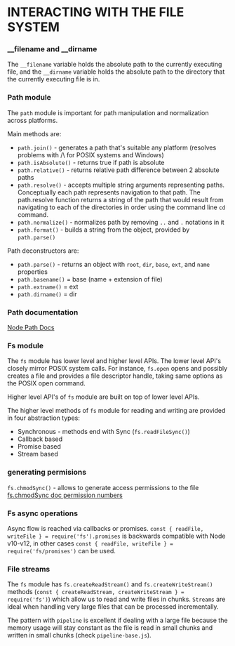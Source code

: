 # INTERACTING WITH THE FILE SYSTEM

### __filename and __dirname

The `__filename` variable holds the absolute path to the currently executing file, and the `__dirname` variable holds the absolute path to the directory that the currently executing file is in.

### Path module

The `path` module is important for path manipulation and normalization across platforms.<br>

Main methods are:
- `path.join()` - generates a path that's suitable any platform (resolves problems with /\ for POSIX systems and Windows)
- `path.isAbsolute()` - returns true if path is absolute
- `path.relative()` - returns relative path difference between 2 absolute paths
- `path.resolve()` - accepts multiple string arguments representing paths. Conceptually each path represents navigation to that path. The path.resolve function returns a string of the path that would result from navigating to each of the directories in order using the command line `cd` command.
- `path.normalize()` - normalizes path by removing `..` and `.` notations in it
- `path.format()` - builds a string from the object, provided by `path.parse()`

Path deconstructors are:
- `path.parse()` - returns an object with `root`, `dir`, `base`, `ext`, and `name` properties
- `path.basename()` = base (name + extension of file)
- `path.extname()` = ext
- `path.dirname()` = dir

### Path documentation

[Node Path Docs](https://nodejs.org/dist/latest-v16.x/docs/api/path.html)

### Fs module

The `fs` module has lower level and higher level APIs. The lower level API's closely mirror POSIX system calls. For instance, `fs.open` opens and possibly creates a file and provides a file descriptor handle, taking same options as the POSIX open command.<br>

Higher level API's of `fs` module are built on top of lower level APIs.

The higher level methods of `fs` module for reading and writing are provided in four abstraction types:

- Synchronous - methods end with Sync (`fs.readFileSync()`)
- Callback based
- Promise based
- Stream based

### generating permisions
`fs.chmodSync()` - allows to generate access permissions to the file [fs.chmodSync doc permission numbers](https://nodejs.org/dist/latest-v16.x/docs/api/fs.html#fs_fs_fchmodsync_fd_mode)

### Fs async operations

Async flow is reached via callbacks or promises. `const { readFile, writeFile } = require('fs').promises` is backwards compatible with Node v10-v12, in other cases `const { readFile, writeFile } =  require('fs/promises')` can be used.

### File streams

The `fs` module has `fs.createReadStream()` and `fs.createWriteStream()` methods (`const { createReadStream, createWriteStream } = require('fs')`) which allow us to read and write files in chunks. `Streams` are ideal when handling very large files that can be processed incrementally.<br>

The pattern with `pipeline` is excellent if dealing with a large file because the memory usage will stay constant as the file is read in small chunks and written in small chunks (check `pipeline-base.js`).